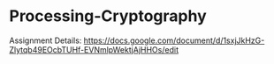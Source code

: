 # Processing-Cryptography

Assignment Details:
https://docs.google.com/document/d/1sxjJkHzG-Zlytqb49EOcbTUHf-EVNmlpWektjAjHHOs/edit

